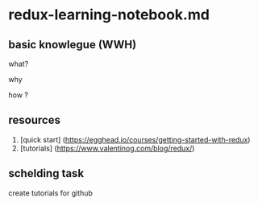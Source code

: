 # redux-learning-notebook.md

## basic knowlegue (WWH)

what?

why

how ?




## resources
1. [quick start] (https://egghead.io/courses/getting-started-with-redux)
2. [tutorials] (https://www.valentinog.com/blog/redux/)

## schelding task

create tutorials for github 